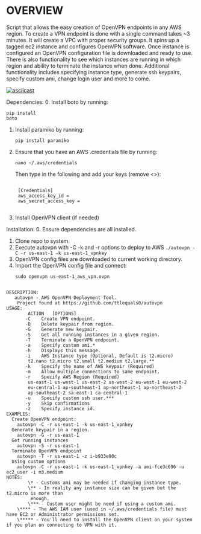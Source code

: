 # OVERVIEW

Script that allows the easy creation of OpenVPN endpoints in any AWS region.  To create a VPN endpoint is done with a single command takes ~3 minutes. It will create a VPC with proper security groups. It spins up a tagged ec2  instance  and configures OpenVPN software. Once instance is configured an OpenVPN configuration file is downloaded and ready to use. There is also functionality to see which instances are running in which region and ability to terminate the instance when done. Additional functionality includes specifying instance type, generate ssh keypairs, specify custom ami,  change login user and more to come. 

[![asciicast](https://asciinema.org/a/40608.png)](https://asciinema.org/a/40608)

Dependencies:
0. Install boto by running: 
	<pre><code>pip install boto</pre></code>
1. Install paramiko by running: 
	<pre><code>pip install paramiko</pre></code>
2. Ensure that you have an AWS .credentials file by running: 
	<pre><code>nano ~/.aws/credentials</pre></code>
	Then type in the following and add your keys (remove <>):
	<pre><code>
	[Credentials]
	aws_access_key_id = <your_access_key_here>
	aws_secret_access_key = <your_secret_key_here>
	</pre></code>
3. Install OpenVPN client (if needed)


Installation:
0. Ensure dependencies are all installed.
1. Clone repo to system.
2. Execute autovpn with -C -k and -r options to deploy to AWS
	`./autovpn -C -r us-east-1 -k us-east-1_vpnkey`
3. OpenVPN config files are downloaded to current working directory.
4. Import the OpenVPN config file and connect:
	<pre><code>sudo openvpn us-east-1_aws_vpn.ovpn</pre></code>

<pre><code>
DESCRIPTION:
   autovpn - AWS OpenVPN Deployment Tool.
	Project found at https://github.com/ttlequals0/autovpn
USAGE:
        ACTION	 [OPTIONS]
       -C    Create VPN endpoint.
       -D    Delete keypair from region.
       -G    Generate new keypair.
       -S    Get all running instances in a given region.
       -T    Terminate a OpenVPN endpoint.
       -a    Specify custom ami.*
       -h    Displays this message.
       -i    AWS Instance type (Optional, Default is t2.micro)
		t2.nano t2.micro t2.small t2.medium t2.large.**
       -k    Specify the name of AWS keypair (Required)
       -m    Allow multiple connections to same endpoint.
       -r    Specify AWS Region (Required)
		us-east-1 us-west-1 us-east-2 us-west-2 eu-west-1 eu-west-2 
		eu-central-1 ap-southeast-1 ap-northeast-1 ap-northeast-2 
		ap-southeast-2 sa-east-1 ca-central-1
       -u    Specify custom ssh user.***
       -y    Skip confirmations
       -z    Specify instance id.
EXAMPLES:
  Create OpenVPN endpoint:
	autovpn -C -r us-east-1 -k us-east-1_vpnkey
  Generate keypair in a region.
	autovpn -G -r us-east-1
  Get running instances
	autovpn -S -r us-east-1
  Terminate OpenVPN endpoint
	autovpn -T -r us-east-1 -z i-b933e00c
  Using custom options
    autovpn -C -r us-east-1 -k us-east-1_vpnkey -a ami-fce3c696 -u ec2_user -i m3.medium
NOTES:
        \* - Customs ami may be needed if changing instance type.
       	\** - In reality any instance size can be given but the t2.micro is more than
       	 enough.
        \*** - Custom user might be need if using a custom ami.
	\**** - The AWS IAM user (used in ~/.aws/credentials file) must have EC2 or Administrator permissions set.
	\***** - You'll need to install the OpenVPN client on your system if you plan on connecting to VPN with it.

</pre></code>
